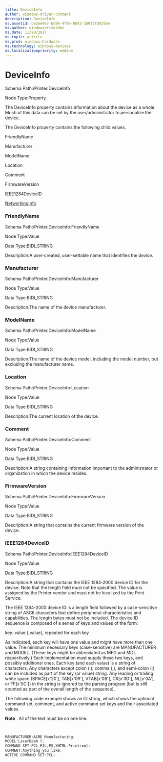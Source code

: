 ```yaml
---
title: DeviceInfo
author: windows-driver-content
description: DeviceInfo
ms.assetid: be2ee9e7-bd94-4f96-8d93-3b6f5fd9350e
ms.author: windowsdriverdev
ms.date: 11/28/2017
ms.topic: article
ms.prod: windows-hardware
ms.technology: windows-devices
ms.localizationpriority: medium
---
```


# DeviceInfo


Schema Path:\\Printer.DeviceInfo

Node Type:Property

The DeviceInfo property contains information about the device as a whole. Much of this data can be set by the user/administrator to personalize the device.

The DeviceInfo property contains the following child values.

FriendlyName

Manufacturer

ModelName

Location

Comment

FirmwareVersion

IEEE1284DeviceID

[NetworkingInfo](networkinginfo.md)

### <span id="friendlyname"></span><span id="FRIENDLYNAME"></span> FriendlyName

Schema Path:\\Printer.DeviceInfo:FriendlyName

Node Type:Value

Data Type:BIDI\_STRING

Description:A user-created, user-settable name that identifies the device.

### <span id="manufacturer"></span><span id="MANUFACTURER"></span> Manufacturer

Schema Path:\\Printer.DeviceInfo:Manufacturer

Node Type:Value

Data Type:BIDI\_STRING

Description:The name of the device manufacturer.

### <span id="modelname"></span><span id="MODELNAME"></span> ModelName

Schema Path:\\Printer.DeviceInfo:ModelName

Node Type:Value

Data Type:BIDI\_STRING

Description:The name of the device model, including the model number, but excluding the manufacturer name.

### <span id="location"></span><span id="LOCATION"></span> Location

Schema Path:\\Printer.DeviceInfo:Location

Node Type:Value

Data Type:BIDI\_STRING

Description:The current location of the device.

### <span id="comment"></span><span id="COMMENT"></span> Comment

Schema Path:\\Printer.DeviceInfo:Comment

Node Type:Value

Data Type:BIDI\_STRING

Description:A string containing information important to the administrator or organization in which the device resides.

### <span id="firmwareversion"></span><span id="FIRMWAREVERSION"></span> FirmwareVersion

Schema Path:\\Printer.DeviceInfo:FirmwareVersion

Node Type:Value

Data Type:BIDI\_STRING

Description:A string that contains the current firmware version of the device.

### <span id="ieee1284deviceid"></span><span id="IEEE1284DEVICEID"></span> IEEE1284DeviceID

Schema Path:\\Printer.DeviceInfo:IEEE1284DeviceID

Node Type:Value

Data Type:BIDI\_STRING

Description:A string that contains the IEEE 1284-2000 device ID for the device. Note that the length field must not be specified. The value is assigned by the Printer vendor and must not be localized by the Print Service.

The IEEE 1284-2000 device ID is a length field followed by a case-sensitive string of ASCII characters that define peripheral characteristics and capabilities. The length bytes must not be included. The device ID sequence is composed of a series of keys and values of the form:

key: value {,value}, repeated for each key

As indicated, each key will have one value and might have more than one value. The minimum necessary keys (case-sensitive) are MANUFACTURER and MODEL. (These keys might be abbreviated as MFG and MDL respectively.) Each implementation must supply these two keys, and possibly additional ones. Each key (and each value) is a string of characters. Any characters except colon (:), comma (,), and semi-colon (;) can be included as part of the key (or value) string. Any leading or trailing white space (SPACE\[x'20'\], TAB\[x'09'\], VTAB\[x'0B'\], CR\[x'0D'\], NL\[x'0A'\], or FF\[x'0C'\]) in the string is ignored by the parsing program (but is still counted as part of the overall length of the sequence).

The following code example shows an ID string, which shows the optional command set, comment, and active command set keys and their associated values.

**Note**   All of the text must be on one line.

 

```cpp
MANUFACTURER:ACME Manufacturing;
MODEL:LaserBeam 9;
COMMAND SET:PCL,PJL,PS,XHTML-Print+xml;
COMMENT:Anything you like;
ACTIVE COMMAND SET:PCL;
```

 

 




